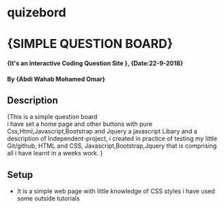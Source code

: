 # quizebord

# {SIMPLE QUESTION BOARD}
#### {It's an interactive  Coding Question Site }, {Date:22-9-2018}
#### By **{Abdi Wahab Mohamed Omar}**
## Description
{This is a simple question board  
i have set a home page and other  buttons with pure Css,Html,Javascript,Bootstrap and Jquery a javascript Libary and a  description of Independent-project, i created in practice of testing my little Git/github, HTML and CSS, Javascript,Bootstrap,Jquery that is comprising all i have learnt in a weeks work. }
## Setup
* It is a simple web page with little knowledge of CSS styles 
i have used some outside tutorials 
